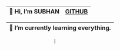
| 👋 Hi, I’m SUBHAN | [GITHUB]( https://github.com/Subhan-1)  |        
|-------------------|---

| 🌱 I’m currently learning everything.   
|----

                      |         
